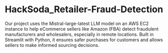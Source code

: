 # HackSoda_Retailer-Fraud-Detection
Our project uses the Mistral-large-latest LLM model on an AWS EC2 instance to help eCommerce sellers like Amazon (FBA) detect fraudulent manufacturers and wholesalers, especially in remote locations. Built in Streamlit with Python, it ensures safer purchases for customers and allows sellers to make informed sourcing decisions.
